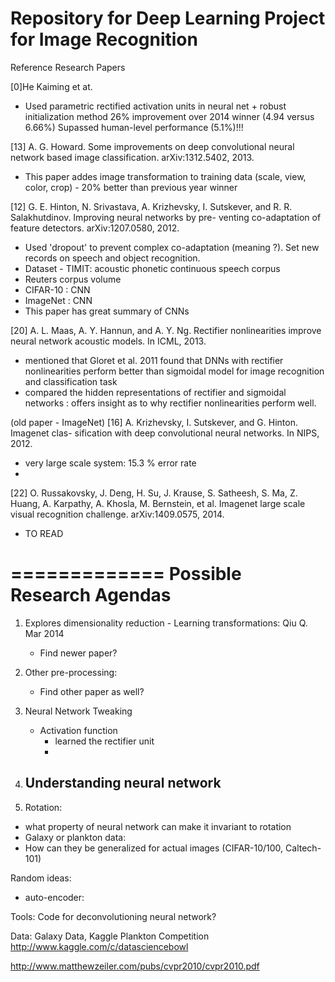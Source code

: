 Repository for Deep Learning Project for Image Recognition
==============

Reference Research Papers

[0]He Kaiming et at.
- Used parametric rectified activation units in neural net + robust initialization method
26% improvement over 2014 winner (4.94 versus 6.66%) Supassed human-level performance (5.1%)!!!


[13] A. G. Howard. Some improvements on deep convolutional neural network based image classification. arXiv:1312.5402, 2013.
- This paper addes image transformation to training data (scale, view, color, crop) - 20% better than previous year winner



[12] G. E. Hinton, N. Srivastava, A. Krizhevsky, I. Sutskever, and R. R. Salakhutdinov. Improving neural networks by pre- venting co-adaptation of feature detectors. arXiv:1207.0580, 2012.
- Used 'dropout' to prevent complex co-adaptation (meaning ?). Set new records on speech and object recognition.
- Dataset - TIMIT: acoustic phonetic continuous speech corpus
- Reuters corpus volume
- CIFAR-10 : CNN
- ImageNet : CNN
- This paper has great summary of CNNs



[20] A. L. Maas, A. Y. Hannun, and A. Y. Ng. Rectifier nonlinearities improve neural network acoustic models. In ICML, 2013.
- mentioned that Gloret et al. 2011 found that DNNs with rectifier nonlinearities perform better than sigmoidal model for image recognition and classification task
- compared the hidden representations of rectifier and sigmoidal networks : offers insight as to why rectifier nonlinearities perform well. 

(old paper - ImageNet)
[16] A. Krizhevsky, I. Sutskever, and G. Hinton. Imagenet clas- sification with deep convolutional neural networks. In NIPS, 2012.
- very large scale system: 15.3 % error rate
- 


[22] O. Russakovsky, J. Deng, H. Su, J. Krause, S. Satheesh,
S. Ma, Z. Huang, A. Karpathy, A. Khosla, M. Bernstein, et al. Imagenet large scale visual recognition challenge. arXiv:1409.0575, 2014.
- TO READ


=============
Possible Research Agendas
=============
1. Explores dimensionality reduction - Learning transformations: Qiu Q. Mar 2014
    - Find newer paper?
2. Other pre-processing:
    - Find other paper as well?

3. Neural Network Tweaking
    - Activation function
      - learned the rectifier unit 
      - 
  
4. Understanding neural network
    - 

5. Rotation: 
 - what property of neural network can make it invariant to rotation
 - Galaxy or plankton data:
 - How can they be generalized for actual images (CIFAR-10/100, Caltech-101)


Random ideas:
  - auto-encoder: 
  
Tools:
Code for deconvolutioning neural network? 

Data:
Galaxy Data, Kaggle Plankton Competition http://www.kaggle.com/c/datasciencebowl


http://www.matthewzeiler.com/pubs/cvpr2010/cvpr2010.pdf

